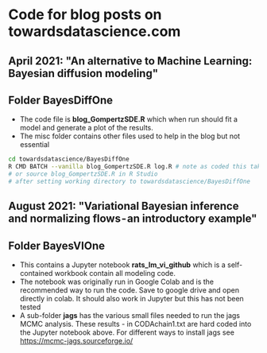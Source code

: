 # Code for blog posts on towardsdatascience.com

## April 2021: "An alternative to Machine Learning: Bayesian diffusion modeling"
## Folder **BayesDiffOne**
- The code file is **blog_GompertzSDE.R** which when run should fit a model and generate a plot of the results.  
- The misc folder contains other files used to help in the blog but not essential

```bash
cd towardsdatascience/BayesDiffOne
R CMD BATCH --vanilla blog_GompertzSDE.R log.R # note as coded this takes ~ 1hr over 8 cpus
# or source blog_GompertzSDE.R in R Studio 
# after setting working directory to towardsdatascience/BayesDiffOne
```
## August 2021: "Variational Bayesian inference and normalizing flows - an introductory example"
## Folder **BayesVIOne**
- This contains a Jupyter notebook **rats_lm_vi_github** which is a self-contained workbook contain all modeling code. 
- The notebook was originally run in Google Colab and is the recommended way to run the code. Save to google drive and open directly in colab. It should also work in Jupyter but this has not been tested
- A sub-folder **jags** has the various small files needed to run the jags MCMC analysis. These results - in CODAchain1.txt are hard coded into the Jupyter notebook above. For different ways to install jags see https://mcmc-jags.sourceforge.io/  
